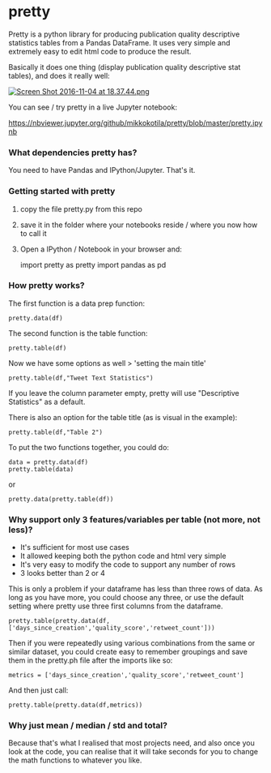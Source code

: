 # pretty

Pretty is a python library for producing publication quality descriptive statistics tables from a Pandas DataFrame. It uses very simple and extremely easy to edit html code to produce the result. 

Basically it does one thing (display publication quality descriptive stat tables), and does it really well: 

[![Screen Shot 2016-11-04 at 18.37.44.png](https://s14.postimg.org/hnoexoujl/Screen_Shot_2016_11_04_at_18_37_44.png)](https://postimg.org/image/70uls9me5/)

You can see / try pretty in a live Jupyter notebook: 

https://nbviewer.jupyter.org/github/mikkokotila/pretty/blob/master/pretty.ipynb

### What dependencies pretty has? 

You need to have Pandas and IPython/Jupyter. That's it. 

### Getting started with pretty

1) copy the file pretty.py from this repo

2) save it in the folder where your notebooks reside / where you now how to call it

3) Open a IPython / Notebook in your browser and: 

    import pretty as pretty
    import pandas as pd
    
### How pretty works? 

The first function is a data prep function:

    pretty.data(df)

The second function is the table function: 

    pretty.table(df)
    
Now we have some options as well > 'setting the main title'

    pretty.table(df,"Tweet Text Statistics")

If you leave the column parameter empty, pretty will use "Descriptive Statistics" as a default.

There is also an option for the table title (as is visual in the example): 

    pretty.table(df,"Table 2")

To put the two functions together, you could do: 

    data = pretty.data(df)
    pretty.table(data)
    
or

    pretty.data(pretty.table(df))

### Why support only 3 features/variables per table (not more, not less)?

- It's sufficient for most use cases 
- It allowed keeping both the python code and html very simple
- It's very easy to modify the code to support any number of rows 
- 3 looks better than 2 or 4

This is only a problem if your dataframe has less than three rows of data. As long as you have more, you could choose any three, or use the default setting where pretty use three first columns from the dataframe. 

    pretty.table(pretty.data(df,['days_since_creation','quality_score','retweet_count']))

Then if you were repeatedly using various combinations from the same or similar dataset, you could create easy to remember groupings and save them in the pretty.ph file after the imports like so: 

    metrics = ['days_since_creation','quality_score','retweet_count']
    
And then just call: 

    pretty.table(pretty.data(df,metrics))
    
### Why just mean / median / std and total?

Because that's what I realised that most projects need, and also once you look at the code, you can realise that it will take seconds for you to change the math functions to whatever you like.
